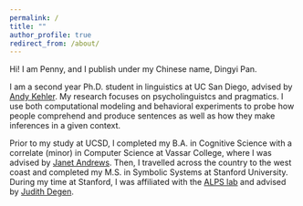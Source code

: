 ```yaml
---
permalink: /
title: ""
author_profile: true
redirect_from: /about/
---
```


Hi! I am Penny, and I publish under my Chinese name, Dingyi Pan.

I am a second year Ph.D. student in linguistics at UC San Diego, advised by [Andy Kehler](https://pages.ucsd.edu/~kehler/). My research focuses on psycholinguistcs and pragmatics. I use both computational modeling and behavioral experiments to probe how people comprehend and produce sentences as well as how they make inferences in a given context.


Prior to my study at UCSD, I completed my B.A. in Cognitive Science with a correlate (minor) in Computer Science at Vassar College, where I was advised by [Janet Andrews](https://www.vassar.edu/faculty/andrewsj). Then, I travelled across the country to the west coast and completed my M.S. in Symbolic Systems at Stanford University. During my time at Stanford, I was affiliated with the [ALPS lab](http://alpslab.stanford.edu/) and advised by [Judith Degen](https://thegricean.github.io/).
